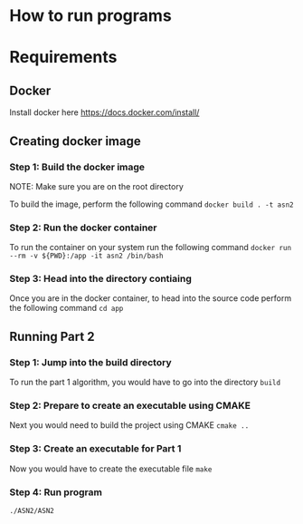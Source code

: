 # How to run programs

# Requirements
## Docker
Install docker here https://docs.docker.com/install/

## Creating docker image
### Step 1: Build the docker image
NOTE: Make sure you are on the root directory

To build the image, perform the following command 
`docker build . -t asn2`

### Step 2: Run the docker container
To run the container on your system run the following command
`docker run --rm -v ${PWD}:/app -it asn2 /bin/bash`

### Step 3: Head into the directory contiaing 
Once you are in the docker container, to head into the source code perform the following command
`cd app`



## Running Part 2
### Step 1: Jump into the build directory
To run the part 1 algorithm, you would have to go into the directory `build`

### Step 2: Prepare to create an executable using CMAKE
Next you would need to build the project using CMAKE
`cmake ..`

### Step 3: Create an executable for Part 1
Now you would have to create the executable file
`make`

### Step 4: Run program
`./ASN2/ASN2`
